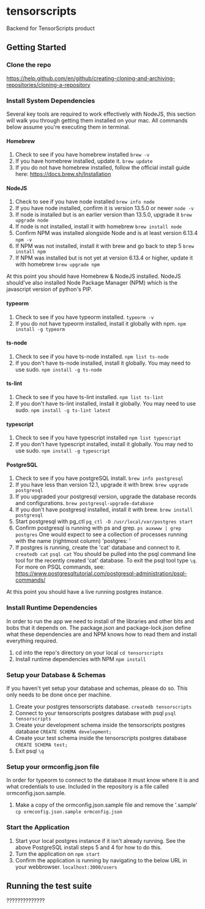 # tensorscripts
Backend for TensorScripts product

## Getting Started

### Clone the repo
https://help.github.com/en/github/creating-cloning-and-archiving-repositories/cloning-a-repository

### Install System Dependencies
Several key tools are required to work effectively with NodeJS, this section will walk you through getting them installed on your mac. All commands below assume you're executing them in terminal.

#### Homebrew
1. Check to see if you have homebrew installed
`brew -v`
2. If you have homebrew installed, update it.
`brew update`
3. If you do not have homebrew installed, follow the official install guide here: https://docs.brew.sh/Installation

#### NodeJS
1. Check to see if you have node installed
`brew info node`
2. If you have node installed, confirm it is version 13.5.0 or newer
`node -v`
3. If node is installed but is an earlier version than 13.5.0, upgrade it
`brew upgrade node`
4. If node is not installed, install it with homebrew
`brew install node`
5. Confirm NPM was installed alongside Node and is at least version 6.13.4
`npm -v`
6. If NPM was not installed, install it with brew and go back to step 5
`brew install npm`
7. If NPM was installed but is not yet at version 6.13.4 or higher, update it with homebrew
`brew upgrade npm`

At this point you should have Homebrew & NodeJS installed. NodeJS should've also installed Node Package Manager (NPM) which is the javascript version of python's PIP.

#### typeorm
1. Check to see if you have typeorm installed.
`typeorm -v`
2. If you do not have typeorm installed, install it globally with npm.
`npm install -g typeorm`

#### ts-node
1. Check to see if you have ts-node installed.
`npm list ts-node`
2. If you don't have ts-node installed, install it globally. You may need to use sudo.
`npm install -g ts-node`

#### ts-lint
1. Check to see if you have ts-lint installed.
`npm list ts-lint`
2. If you don't have ts-lint installed, install it globally. You may need to use sudo.
`npm install -g ts-lint latest`

#### typescript
1. Check to see if you have typescript installed
`npm list typescript`
2. If you don't have typescript installed, install it globally. You may ned to use sudo.
`npm install -g typescript`

#### PostgreSQL
1. Check to see if you have postgreSQL install.
`brew info postgresql`
2. If you have less than version 12.1, upgrade it with brew.
`brew upgrade postgresql`
3. If you upgraded your postgresql version, upgrade the database records and configurations.
`brew postgresql-upgrade-database`
3. If you don't have postgresql installed, install it with brew.
`brew install postgresql`
4. Start postgresql with pg_ctl
`pg_ctl -D /usr/local/var/postgres start`
5. Confirm postgresql is running with ps and grep.
`ps auxwww | grep postgres`
One would expect to see a collection of processes running with the name (rightmost column) 'postgres: '
6. If postgres is running, create the 'cat' database and connect to it.
`createdb cat`
`psql cat`
You should be pulled into the psql command line tool for the recently created 'cat' database. To exit the psql tool type `\q`. For more on PSQL commands, see: https://www.postgresqltutorial.com/postgresql-administration/psql-commands/

At this point you should have a live running postgres instance.

### Install Runtime Dependencies
In order to run the app we need to install of the libraries and other bits and bobs that it depends on. The package.json and package-lock.json define what these dependencies are and NPM knows how to read them and install everything required.
1. cd into the repo's directory on your local
`cd tensorscripts`
2. Install runtime dependencies with NPM
`npm install`

### Setup your Database & Schemas
If you haven't yet setup your database and schemas, please do so. This only needs to be done once per machine.
1. Create your postgres tensorscripts database.
`createdb tensorscripts`
2. Connect to your tensorscripts postgres database with psql
`psql tensorscripts`
3. Create your development schema inside the tensorscripts postgres database
`CREATE SCHEMA development;`
4. Create your test schema inside the tensorscripts postgres database
`CREATE SCHEMA test;`
5. Exit psql
`\q`

### Setup your ormconfig.json file
In order for typeorm to connect to the database it must know where it is and what credentials to use. Included in the repository is a file called ormconfig.json.sample. 
1. Make a copy of the ormconfig.json.sample file and remove the '.sample'
`cp ormconfig.json.sample ormconfig.json`

### Start the Application
1. Start your local postgres instance if it isn't already running. See the above PostgreSQL install steps 5 and 4 for how to do this.
2. Turn the application on
`npm start`
3. Confirm the application is running by navigating to the below URL in your webbrowser.
`localhost:3000/users`

## Running the test suite
??????????????
